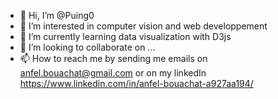 - 👋 Hi, I’m @Puing0
- 👀 I’m interested in computer vision and web developpement
- 🌱 I’m currently learning data visualization with D3js
- 💞️ I’m looking to collaborate on ...
- 📫 How to reach me by sending me emails on anfel.bouachat@gmail.com or on my linkedIn https://www.linkedin.com/in/anfel-bouachat-a927aa194/

<!---
Puing0/Puing0 is a ✨ special ✨ repository because its `README.md` (this file) appears on your GitHub profile.
You can click the Preview link to take a look at your changes.
--->
